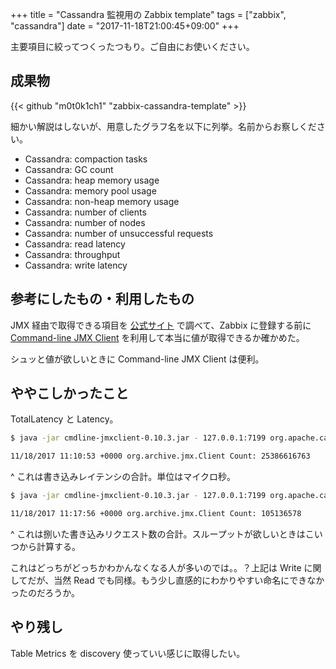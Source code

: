 +++
title = "Cassandra 監視用の Zabbix template"
tags = ["zabbix", "cassandra"]
date = "2017-11-18T21:00:45+09:00"
+++

主要項目に絞ってつくったつもり。ご自由にお使いください。

<!--more-->

## 成果物

{{< github "m0t0k1ch1" "zabbix-cassandra-template" >}}

細かい解説はしないが、用意したグラフ名を以下に列挙。名前からお察しください。

- Cassandra: compaction tasks
- Cassandra: GC count
- Cassandra: heap memory usage
- Cassandra: memory pool usage
- Cassandra: non-heap memory usage
- Cassandra: number of clients
- Cassandra: number of nodes
- Cassandra: number of unsuccessful requests
- Cassandra: read latency
- Cassandra: throughput
- Cassandra: write latency

## 参考にしたもの・利用したもの

JMX 経由で取得できる項目を [公式サイト](http://cassandra.apache.org/doc/latest/operating/metrics.html) で調べて、Zabbix に登録する前に [Command-line JMX Client](http://crawler.archive.org/cmdline-jmxclient) を利用して本当に値が取得できるか確かめた。

シュッと値が欲しいときに Command-line JMX Client は便利。

## ややこしかったこと

TotalLatency と Latency。

``` sh
$ java -jar cmdline-jmxclient-0.10.3.jar - 127.0.0.1:7199 org.apache.cassandra.metrics:type=ClientRequest,scope=Write,name=TotalLatency Count
```

``` txt
11/18/2017 11:10:53 +0000 org.archive.jmx.Client Count: 25386616763
```

^ これは書き込みレイテンシの合計。単位はマイクロ秒。

``` sh
$ java -jar cmdline-jmxclient-0.10.3.jar - 127.0.0.1:7199 org.apache.cassandra.metrics:type=ClientRequest,scope=Write,name=Latency Count
```

``` txt
11/18/2017 11:17:56 +0000 org.archive.jmx.Client Count: 105136578
```

^ これは捌いた書き込みリクエスト数の合計。スループットが欲しいときはこいつから計算する。

これはどっちがどっちかわかんなくなる人が多いのでは。。？上記は Write に関してだが、当然 Read でも同様。もう少し直感的にわかりやすい命名にできなかったのだろうか。

## やり残し

Table Metrics を discovery 使っていい感じに取得したい。
